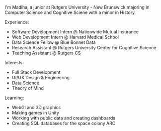 I'm Madiha, a junior at Rutgers University - New Brunswick majoring in Computer Science and Cognitive Sciene with a minor in History.

Experience:
* Software Development Intern @ Nationwide Mutual Insurance
* Web Development Intern @ Harvard Medical School
* Data Science Fellow @ Blue Bonnet Data
* Research Assistant @ Rutgers University Center for Cognitive Science
* Teaching Assistant @ Rutgers CS

Interests:
* Full Stack Development
* UI/UX Design & Engineering
* Data Science
* Theory of Mind

Learning:
* WebGl and 3D graphics
* Making games in Unity
* Working with public data and creating dashboards
* Creating SQL databases for the space colony ARC
<!---
madihabdul/madihabdul is a ✨ special ✨ repository because its `README.md` (this file) appears on your GitHub profile.
You can click the Preview link to take a look at your changes.
--->

